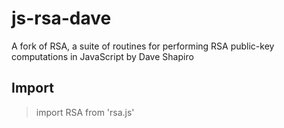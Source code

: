 # js-rsa-dave
A fork of RSA, a suite of routines for performing RSA public-key computations in JavaScript by Dave Shapiro

## Import
> import RSA from 'rsa.js'
